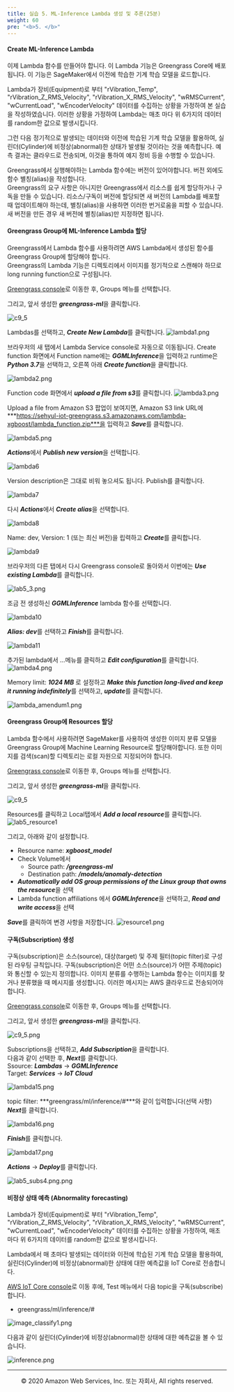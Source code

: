 ```yaml
---
title: 실습 5. ML-Inference Lambda 생성 및 추론(25분)
weight: 60
pre: "<b>5. </b>"
---
```


#### Create ML-Inference Lambda

이제 Lambda 함수를 만들어야 합니다. 이 Lambda 기능은 Greengrass Core에 배포됩니다. 이 기능은 SageMaker에서 이전에 학습한 기계 학습 모델을 로드합니다.

Lambda가 장비(Equipment)로 부터 "rVibration_Temp", "rVibration_Z_RMS_Velocity", "rVibration_X_RMS_Velocity", "wRMSCurrent", "wCurrentLoad", "wEncoderVelocity" 데이터를 수집하는 상황을 가정하여 본 실습을 작성하였습니다.
이러한 상황을 가정하여 Lambda는 매초 마다 위 6가지의 데이터를 random한 값으로 발생시킵니다.

그런 다음 정기적으로 발생되는 데이터와 이전에 학습된 기계 학습 모델을 활용하여, 실린더(Cylinder)에 비정상(abnormal)한 상태가 발생될 것이라는 것을 예측합니다.
예측 결과는 클라우드로 전송되며, 이것을 통하여 예지 정비 등을 수행할 수 있습니다.

Greengrass에서 실행해야하는 Lambda 함수에는 버전이 있어야합니다. 버전 외에도 함수 별칭(alias)을 작성합니다.\
Greengrass의 요구 사항은 아니지만 Greengrass에서 리소스를 쉽게 할당하거나 구독을 만들 수 있습니다. 리소스/구독이 버전에 할당되면 새 버전의 Lambda를 배포할 때 업데이트해야 하는데, 별칭(alias)을 사용하면 이러한 번거로움을 피할 수 있습니다. 새 버전을 만든 경우 새 버전에 별칭(alias)만 지정하면 됩니다.

#### Greengrass Group에 ML-Inference Lambda 할당

Greengrass에서 Lambda 함수를 사용하려면 AWS Lambda에서 생성된 함수를 Greengrass Group에 할당해야 합니다.\
Greengrass의 Lambda 기능은 디렉토리에서 이미지를 정기적으로 스캔해야 하므로 long running function으로 구성됩니다.

[Greengrass console](https://console.aws.amazon.com/greengrass/)로 이동한 후, Groups 메뉴를 선택합니다.

그리고, 앞서 생성한 ***greengrass-ml***을 클릭합니다.

![c9_5](./images/c9_5.png)

Lambdas를 선택하고, ***Create New Lambda***를 클릭합니다.
![lambda1.png](./images/lambda1.png)

브라우저의 새 탭에서 Lambda Service console로 자동으로 이동됩니다.
Create function 화면에서 Function name에는 ***GGMLInference***을 입력하고 runtime은 ***Python 3.7***을 선택하고, 오른쪽 아래 ***Create function***을 클릭합니다.

![lambda2.png](./images/lambda2.png)

Function code 화면에서 ***upload a file from s3***를 클릭합니다.
![lambda3.png](./images/lambda3.png)

Upload a file from Amazon S3 팝업이 보여지면, Amazon S3 link URL에 ***https://sehyul-iot-greengrass.s3.amazonaws.com/lambda-xgboost/lambda_function.zip***을 입력하고 ***Save***를 클릭합니다.

![lambda5.png](./images/lambda5.png)

***Actions***에서 ***Publish new version***을 선택합니다.

![lambda6](./images/lambda6.png)

Version description은 그대로 비워 놓으셔도 됩니다. Publish를 클릭합니다.

![lambda7](./images/lambda7.png)

다시 ***Actions***에서 ***Create alias***을 선택합니다.

![lambda8](./images/lambda8.png)

Name: dev, Version: 1 (또는 최신 버전)을 립력하고 ***Create***를 클릭합니다.

![lambda9](./images/lambda9.png)


브라우저의 다른 탭에서 다시 Greengrass console로 돌아와서 이번에는 ***Use existing Lambda***를 클릭합니다.

![lab5_3.png](./images/lab5_3.png)

조금 전 생성하신 ***GGMLInference*** lambda 함수를 선택합니다.

![lambda10](./images/lambda10.png)

***Alias: dev***를 선택하고 ***Finish***를 클릭합니다.

![lambda11](./images/lambda11.png)

추가된 lambda에서 ...메뉴를 클릭하고 ***Edit configuration***를 클릭합니다.
![lambda4.png](./images/lambda4.png)

Memory limit: ***1024 MB*** 로 설정하고
***Make this function long-lived and keep it running indefinitely***를 선택하고, ***update***를 클릭합니다.

![lambda_amendum1.png](./images/lambda_amendum1.png)

#### Greengrass Group에 Resources 할당

Lambda 함수에서 사용하려면 SageMaker를 사용하여 생성한 이미지 분류 모델을 Greengrass Group에 Machine Learning Resource로 할당해야합니다. 또한 이미지를 검색(scan)할 디렉토리는 로컬 자원으로 지정되어야 합니다.

[Greengrass console](https://console.aws.amazon.com/greengrass/)로 이동한 후, Groups 메뉴를 선택합니다.

그리고, 앞서 생성한 ***greengrass-ml***을 클릭합니다.

![c9_5](./images/c9_5.png)

Resources를 클릭하고 Local탭에서 ***Add a local resource***를 클릭합니다.
![lab5_resource1](./images/lab5_resource1.png)

그리고, 아래와 같이 설정합니다.

* Resource name: ***xgboost_model***
* Check Volume에서
  * Source path: ***/greengrass-ml***
  * Destination path: ***/models/anomaly-detection***
* ***Automatically add OS group permissions of the Linux group that owns the resource***을 선택
* Lambda function affiliations 에서 ***GGMLInference***을 선택하고, ***Read and write access***을 선택

***Save***를 클릭하여 변경 사항을 저장합니다.
![resource1.png](./images/resource1.png)


#### 구독(Subscription) 생성

구독(subscription)은 소스(source), 대상(target) 및 주제 필터(topic filter)로 구성된 라우팅 규칙입니다. 구독(subscription)은 어떤 소스(source)가 어떤 주제(topic)와 통신할 수 있는지 정의합니다.
이미지 분류를 수행하는 Lambda 함수는 이미지를 찾거나 분류했을 때 메시지를 생성합니다. 이러한 메시지는 AWS 클라우드로 전송되어야 합니다.

[Greengrass console](https://console.aws.amazon.com/greengrass/)로 이동한 후, Groups 메뉴를 선택합니다.

그리고, 앞서 생성한 ***greengrass-ml***을 클릭합니다.

![c9_5.png](./images/c9_5.png)

Subscriptions을 선택하고, ***Add Subscription***을 클릭합니다.\
다음과 같이 선택한 후, ***Next***를 클릭합니다.\
Ssource: ***Lambdas*** -> ***GGMLInference***\
Target: ***Services*** -> ***IoT Cloud***

![lambda15.png](./images/lambda15.png)

topic filter: ***greengrass/ml/inference/#***와 같이 입력합니다(선택 사항)\
***Next***를 클릭합니다.

![lambda16.png](./images/lambda16.png)

***Finish***를 클릭합니다.

![lambda17.png](./images/lambda17.png)

***Actions*** -> ***Deploy***를 클릭합니다.

![lab5_subs4.png.png](./images/lab5_subs5.png)

#### 비정상 상태 예측 (Abnormality forecasting)

Lambda가 장비(Equipment)로 부터 "rVibration_Temp", "rVibration_Z_RMS_Velocity", "rVibration_X_RMS_Velocity", "wRMSCurrent", "wCurrentLoad", "wEncoderVelocity" 데이터를 수집하는 상황을 가정하여, 매초 마다 위 6가지의 데이터를 random한 값으로 발생시킵니다.

Lambda에서 매 초마다 발생되는 데이터와 이전에 학습된 기계 학습 모델을 활용하여, 실린더(Cylinder)에 비정상(abnormal)한 상태에 대한 예측값을 IoT Core로 전송합니다.

[AWS IoT Core console](https://console.aws.amazon.com/iot/)로 이동 후에, Test 메뉴에서 다음 topic을 구독(subscribe)합니다.

* greengrass/ml/inference/#

![image_classify1.png](./images/image_clasinfsify1.png)

다음과 같이 실린더(Cylinder)에 비정상(abnormal)한 상태에 대한 예측값을 볼 수 있습니다.

![inference.png](./images/inference.png)


---
<p align="center">
© 2020 Amazon Web Services, Inc. 또는 자회사, All rights reserved.
</p>
